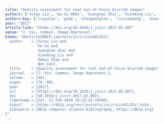 ```yaml
---
title: "Quality assessment for real out-of-focus blurred images"
authors: ['Yutao Liu', 'Ke Gu 0001', 'Guangtao Zhai', 'Xianming Liu', 'Debin Zhao', 'Wen Gao 0001']
authors-key: ['liuyutao', 'guke', 'zhaiguangtao', 'liuxianming', 'zhaodebin', 'gaowen']
year: "2017"
article-link: "https://doi.org/10.1016/j.jvcir.2017.03.007"
venue: "J. Vis. Commun. Image Represent."
bibex: "@article{DBLP:journals/jvcir/LiuGZLZG17,
  author    = {Yutao Liu and
               Ke Gu and
               Guangtao Zhai and
               Xianming Liu and
               Debin Zhao and
               Wen Gao},
  title     = {Quality assessment for real out-of-focus blurred images},
  journal   = {J. Vis. Commun. Image Represent.},
  volume    = {46},
  pages     = {70--80},
  year      = {2017},
  url       = {https://doi.org/10.1016/j.jvcir.2017.03.007},
  doi       = {10.1016/j.jvcir.2017.03.007},
  timestamp = {Sat, 22 Feb 2020 19:22:24 +0100},
  biburl    = {https://dblp.org/rec/journals/jvcir/LiuGZLZG17.bib},
  bibsource = {dblp computer science bibliography, https://dblp.org}
}"
---
```

